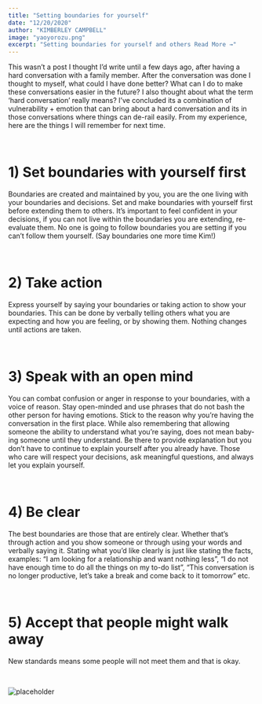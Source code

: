 ```yaml
---
title: "Setting boundaries for yourself"
date: "12/20/2020"
author: "KIMBERLEY CAMPBELL"
image: "yaoyorozu.png"
excerpt: "Setting boundaries for yourself and others Read More →"
---
```


This wasn’t a post I thought I’d write until a few days ago, after having a hard conversation with a family member. After the conversation was done I thought to myself, what could I have done better? What can I do to make these conversations easier in the future? I also thought about what the term ‘hard conversation’ really means? I’ve concluded its a combination of vulnerability + emotion that can bring about a hard conversation and its in those conversations where things can de-rail easily. From my experience, here are the things I will remember for next time.

&nbsp;

# **1) Set boundaries with yourself first**

Boundaries are created and maintained by you, you are the one living with your boundaries and decisions. Set and make boundaries with yourself first before extending them to others. It’s important to feel confident in your decisions, if you can not live within the boundaries you are extending, re-evaluate them. No one is going to follow boundaries you are setting if you can’t follow them yourself. (Say boundaries one more time Kim!)

&nbsp;

# **2) Take action**

Express yourself by saying your boundaries or taking action to show your boundaries. This can be done by verbally telling others what you are expecting and how you are feeling, or by showing them. Nothing changes until actions are taken.

&nbsp;

# **3) Speak with an open mind**

You can combat confusion or anger in response to your boundaries, with a voice of reason. Stay open-minded and use phrases that do not bash the other person for having emotions. Stick to the reason why you’re having the conversation in the first place. While also remembering that allowing someone the ability to understand what you’re saying, does not mean baby-ing someone until they understand. Be there to provide explanation but you don’t have to continue to explain yourself after you already have. Those who care will respect your decisions, ask meaningful questions, and always let you explain yourself.

&nbsp;

# **4) Be clear**

The best boundaries are those that are entirely clear. Whether that’s through action and you show someone or through using your words and verbally saying it. Stating what you’d like clearly is just like stating the facts, examples: “I am looking for a relationship and want nothing less”, “I do not have enough time to do all the things on my to-do list”, “This conversation is no longer productive, let’s take a break and come back to it tomorrow” etc.

&nbsp;

# **5) Accept that people might walk away**

New standards means some people will not meet them and that is okay.

&nbsp;

![placeholder](https://source.unsplash.com/user/erondu/1600x900)
